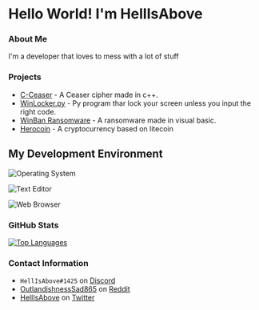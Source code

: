 # Hello World! I'm HellIsAbove


### About Me
I'm a developer that loves to mess with a lot of stuff

### Projects
- [C-Ceaser](https://github.com/hellisabove/C-Ceaser/) - A Ceaser cipher made in c++.
- [WinLocker.py](https://github.com/hellisabove/WinLocker.py) - Py program thar lock your screen unless you input the right code.
- [WinBan Ransomware](https://github.com/hellisabove/Winban-Ransomware) - A ransomware made in visual basic.
- [Herocoin](https://github.com/hellisabove/herocoin) - A cryptocurrency based on litecoin

## My Development Environment

![Operating System](https://img.shields.io/static/v1?label=OS&message=Linux&color=blue&?style=flat&logo=linux)

![Text Editor](https://img.shields.io/static/v1?label=Text%20Editor&message=VScode%20/%20VIM&color=blue&?style=flat&logo=vim)

![Web Browser](https://img.shields.io/static/v1?label=Browser&message=Firefox&color=blue&?style=flat&logo=internetexplorer)

### GitHub Stats
[![Top Languages](https://github-readme-stats.vercel.app/api/top-langs/?username=hellisabove&layout=compact&langs_count=6&hide=assembly)](https://github.com/hellisabove/)

### Contact Information
- `HellIsAbove#1425` on [Discord](https://discord.com/)
- [OutlandishnessSad865](https://reddit.com/u/OutlandishnessSad865) on [Reddit](https://reddit.com/)
- [HellIsAbove](https://twitter.com/robertnedela15) on [Twitter](https://twitter.com/)
